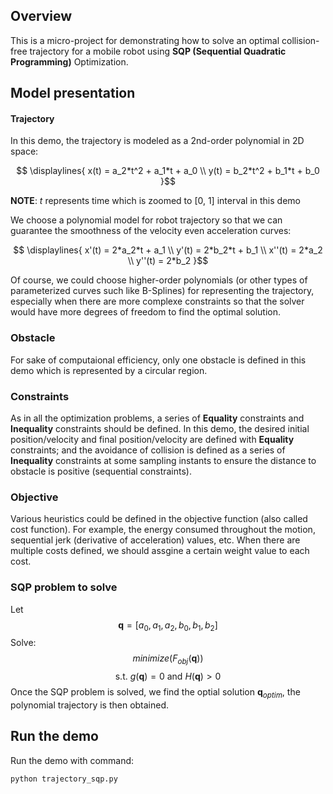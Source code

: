 
## Overview
This is a micro-project for demonstrating how to solve an optimal collision-free trajectory for a mobile robot using **SQP (Sequential Quadratic Programming)** Optimization.


## Model presentation

#### Trajectory
In this demo, the trajectory is modeled as a 2nd-order polynomial in 2D space:
```math
  \displaylines{ x(t) = a_2*t^2 + a_1*t + a_0 \\
  y(t) = b_2*t^2 + b_1*t + b_0 }
```

**NOTE**: $t$ represents time which is zoomed to [0, 1] interval in this demo

We choose a polynomial model for robot trajectory so that we can guarantee the smoothness of the velocity even acceleration curves:
```math
 \displaylines{ x'(t) = 2*a_2*t + a_1 \\
  y'(t) = 2*b_2*t + b_1 \\
  x''(t) = 2*a_2 \\
  y''(t) = 2*b_2 }
```

Of course, we could choose higher-order polynomials (or other types of parameterized curves such like B-Splines) for representing the trajectory, especially when there are more complexe constraints so that the solver would have more degrees of freedom to find the optimal solution.

### Obstacle
For sake of computaional efficiency, only one obstacle is defined in this demo which is represented by a circular region.

### Constraints
As in all the optimization problems, a series of **Equality** constraints and **Inequality** constraints should be defined. In this demo, the desired initial position/velocity and final position/velocity are defined with **Equality** constraints; and the avoidance of collision is defined as a series of **Inequality** constraints at some sampling instants to ensure the distance to obstacle is positive (sequential constraints).

### Objective
Various heuristics could be defined in the objective function (also called cost function). For example, the energy consumed throughout the motion, sequential jerk (derivative of acceleration) values, etc. When there are multiple costs defined, we should assgine a certain weight value to each cost.

### SQP problem to solve
Let $$\mathbf{q} = [ a_0, a_1, a_2, b_0, b_1, b_2]$$
Solve:  $$minimize( F_{obj}(\mathbf{q}) )$$  $$\text{ s.t.   }   g(\mathbf{q})=0 \text{  and   } H(\mathbf{q})>0$$
Once the SQP problem is solved, we find the optial solution $\mathbf{q}_{optim}$, the polynomial trajectory is then obtained.

## Run the demo
Run the demo with command:
```bash
python trajectory_sqp.py
```

